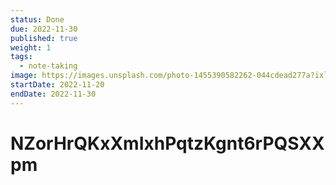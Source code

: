 ```yaml
---
status: Done
due: 2022-11-30
published: true
weight: 1
tags:
  - note-taking
image: https://images.unsplash.com/photo-1455390582262-044cdead277a?ixlib=rb-4.0.3&ixid=MnwxMjA3fDB8MHxwaG90by1wYWdlfHx8fGVufDB8fHx8&auto=format&fit=crop&w=300&q=80
startDate: 2022-11-20
endDate: 2022-11-30
---
```


# NZorHrQKxXmIxhPqtzKgnt6rPQSXXpm
